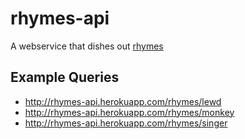 # rhymes-api

A webservice that dishes out [rhymes](https://npm.im/rhymes)

## Example Queries

- http://rhymes-api.herokuapp.com/rhymes/lewd
- http://rhymes-api.herokuapp.com/rhymes/monkey
- http://rhymes-api.herokuapp.com/rhymes/singer
